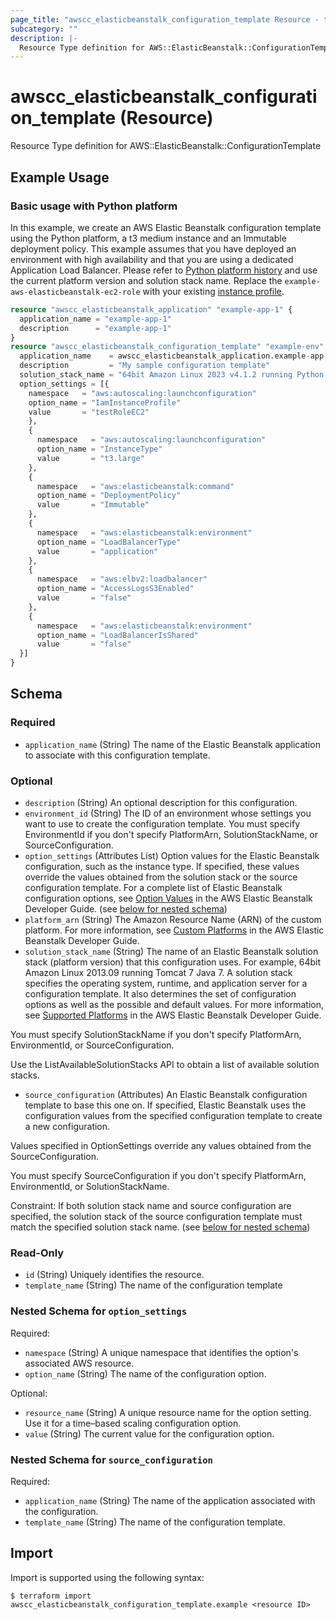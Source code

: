 ```yaml
---
page_title: "awscc_elasticbeanstalk_configuration_template Resource - terraform-provider-awscc"
subcategory: ""
description: |-
  Resource Type definition for AWS::ElasticBeanstalk::ConfigurationTemplate
---
```


# awscc_elasticbeanstalk_configuration_template (Resource)

Resource Type definition for AWS::ElasticBeanstalk::ConfigurationTemplate

## Example Usage

### Basic usage with Python platform

In this example, we create an AWS Elastic Beanstalk configuration template using the Python platform, a t3 medium instance and an Immutable deployment policy. This example assumes that you have deployed an environment with high availability and that you are using a dedicated Application Load Balancer. Please refer to [Python platform history](https://docs.aws.amazon.com/elasticbeanstalk/latest/platforms/platform-history-python.html) and use the current platform version and solution stack name. Replace the `example-aws-elasticbeanstalk-ec2-role` with your existing [instance profile](https://docs.aws.amazon.com/elasticbeanstalk/latest/dg/iam-instanceprofile.html).
```terraform
resource "awscc_elasticbeanstalk_application" "example-app-1" {
  application_name = "example-app-1"
  description      = "example-app-1"
}
resource "awscc_elasticbeanstalk_configuration_template" "example-env" {
  application_name    = awscc_elasticbeanstalk_application.example-app-1.application_name
  description         = "My sample configuration template"
  solution_stack_name = "64bit Amazon Linux 2023 v4.1.2 running Python 3.11"
  option_settings = [{
    namespace   = "aws:autoscaling:launchconfiguration"
    option_name = "IamInstanceProfile"
    value       = "testRoleEC2"
    },
    {
      namespace   = "aws:autoscaling:launchconfiguration"
      option_name = "InstanceType"
      value       = "t3.large"
    },
    {
      namespace   = "aws:elasticbeanstalk:command"
      option_name = "DeploymentPolicy"
      value       = "Immutable"
    },
    {
      namespace   = "aws:elasticbeanstalk:environment"
      option_name = "LoadBalancerType"
      value       = "application"
    },
    {
      namespace   = "aws:elbv2:loadbalancer"
      option_name = "AccessLogsS3Enabled"
      value       = "false"
    },
    {
      namespace   = "aws:elasticbeanstalk:environment"
      option_name = "LoadBalancerIsShared"
      value       = "false"
  }]
}
```

<!-- schema generated by tfplugindocs -->
## Schema

### Required

- `application_name` (String) The name of the Elastic Beanstalk application to associate with this configuration template.

### Optional

- `description` (String) An optional description for this configuration.
- `environment_id` (String) The ID of an environment whose settings you want to use to create the configuration template. You must specify EnvironmentId if you don't specify PlatformArn, SolutionStackName, or SourceConfiguration.
- `option_settings` (Attributes List) Option values for the Elastic Beanstalk configuration, such as the instance type. If specified, these values override the values obtained from the solution stack or the source configuration template. For a complete list of Elastic Beanstalk configuration options, see [Option Values](https://docs.aws.amazon.com/elasticbeanstalk/latest/dg/command-options.html) in the AWS Elastic Beanstalk Developer Guide. (see [below for nested schema](#nestedatt--option_settings))
- `platform_arn` (String) The Amazon Resource Name (ARN) of the custom platform. For more information, see [Custom Platforms](https://docs.aws.amazon.com/elasticbeanstalk/latest/dg/custom-platforms.html) in the AWS Elastic Beanstalk Developer Guide.
- `solution_stack_name` (String) The name of an Elastic Beanstalk solution stack (platform version) that this configuration uses. For example, 64bit Amazon Linux 2013.09 running Tomcat 7 Java 7. A solution stack specifies the operating system, runtime, and application server for a configuration template. It also determines the set of configuration options as well as the possible and default values. For more information, see [Supported Platforms](https://docs.aws.amazon.com/elasticbeanstalk/latest/dg/concepts.platforms.html) in the AWS Elastic Beanstalk Developer Guide.

 You must specify SolutionStackName if you don't specify PlatformArn, EnvironmentId, or SourceConfiguration.

 Use the ListAvailableSolutionStacks API to obtain a list of available solution stacks.
- `source_configuration` (Attributes) An Elastic Beanstalk configuration template to base this one on. If specified, Elastic Beanstalk uses the configuration values from the specified configuration template to create a new configuration.

Values specified in OptionSettings override any values obtained from the SourceConfiguration.

You must specify SourceConfiguration if you don't specify PlatformArn, EnvironmentId, or SolutionStackName.

Constraint: If both solution stack name and source configuration are specified, the solution stack of the source configuration template must match the specified solution stack name. (see [below for nested schema](#nestedatt--source_configuration))

### Read-Only

- `id` (String) Uniquely identifies the resource.
- `template_name` (String) The name of the configuration template

<a id="nestedatt--option_settings"></a>
### Nested Schema for `option_settings`

Required:

- `namespace` (String) A unique namespace that identifies the option's associated AWS resource.
- `option_name` (String) The name of the configuration option.

Optional:

- `resource_name` (String) A unique resource name for the option setting. Use it for a time–based scaling configuration option.
- `value` (String) The current value for the configuration option.


<a id="nestedatt--source_configuration"></a>
### Nested Schema for `source_configuration`

Required:

- `application_name` (String) The name of the application associated with the configuration.
- `template_name` (String) The name of the configuration template.

## Import

Import is supported using the following syntax:

```shell
$ terraform import awscc_elasticbeanstalk_configuration_template.example <resource ID>
```